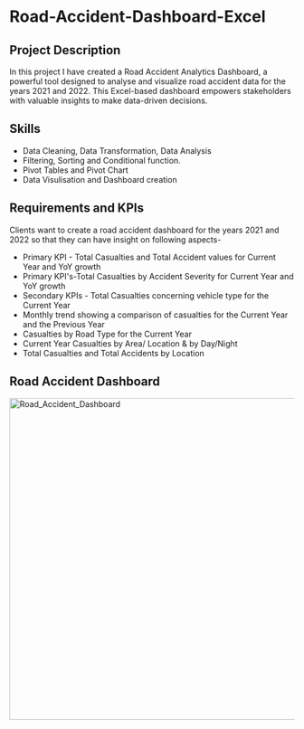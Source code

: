 # Road-Accident-Dashboard-Excel
## Project Description
 In this project I have created a Road Accident Analytics Dashboard, a powerful tool designed to analyse and visualize road accident data for the years 2021 and 2022. This Excel-based dashboard empowers stakeholders with valuable insights to make data-driven decisions. 

## Skills 
- Data Cleaning, Data Transformation, Data Analysis
- Filtering, Sorting and Conditional function.
- Pivot Tables and Pivot Chart
- Data Visulisation and Dashboard creation
## Requirements and KPIs
  Clients want to create a road accident dashboard for the years 2021 and 2022 so that they can have insight on following aspects-

- Primary KPI - Total Casualties and Total Accident values for Current Year and YoY growth
- Primary KPI's-Total Casualties by Accident Severity for Current Year and YoY growth
- Secondary KPIs - Total Casualties concerning vehicle type for the Current Year
- Monthly trend showing a comparison of casualties for the Current Year and the Previous Year
- Casualties by Road Type for the Current Year
- Current Year Casualties by Area/ Location & by Day/Night
- Total Casualties and Total Accidents by Location

## Road Accident Dashboard
<img width="569" alt="Road_Accident_Dashboard" src="https://github.com/user-attachments/assets/02639d6c-1ffc-464a-a9ff-06d30e7adc18" />
